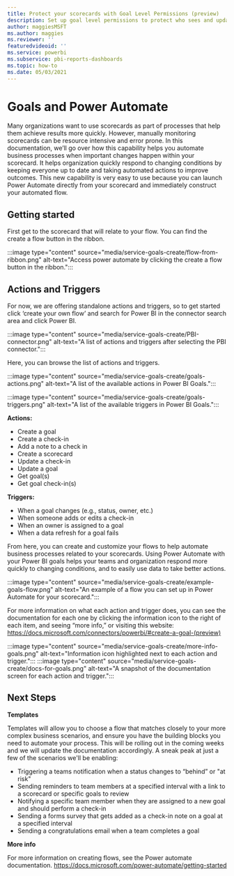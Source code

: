 ```yaml
---
title: Protect your scorecards with Goal Level Permissions (preview)
description: Set up goal level permissions to protect who sees and updates which goals.
author: maggiesMSFT
ms.author: maggies
ms.reviewer: ''
featuredvideoid: ''
ms.service: powerbi
ms.subservice: pbi-reports-dashboards
ms.topic: how-to
ms.date: 05/03/2021
---
```

# Goals and Power Automate

Many organizations want to use scorecards as part of processes that help them achieve results more quickly. However, manually monitoring scorecards can be resource intensive and error prone. In this documentation, we’ll go over how this capability helps you automate business processes when important changes happen within your scorecard. It helps organization quickly respond to changing conditions by keeping everyone up to date and taking automated actions to improve outcomes. This new capability is very easy to use because you can launch Power Automate directly from your scorecard and immediately construct your automated flow.   

## Getting started

First get to the scorecard that will relate to your flow.  You can find the create a flow button in the ribbon.

:::image type="content" source="media/service-goals-create/flow-from-ribbon.png" alt-text="Access power automate by clicking the create a flow button in the ribbon.":::

## Actions and Triggers

For now, we are offering standalone actions and triggers, so to get started click ‘create your own flow’ and search for Power BI in the connector search area and click Power BI.

:::image type="content" source="media/service-goals-create/PBI-connector.png" alt-text="A list of actions and triggers after selecting the PBI connector.":::
    
Here, you can browse the list of actions and triggers. 

:::image type="content" source="media/service-goals-create/goals-actions.png" alt-text="A list of the available actions in Power BI Goals.":::

:::image type="content" source="media/service-goals-create/goals-triggers.png" alt-text="A list of the available triggers in Power BI Goals.":::

<b>Actions: </b>
-	Create a goal   
-	Create a check-in  
-	Add a note to a check in 
-	Create a scorecard 
-	Update a check-in 
-	Update a goal  
-	Get goal(s) 
-	Get goal check-in(s) 

<b>Triggers: </b>
-	When a goal changes (e.g., status, owner, etc.) 
-	When someone adds or edits a check-in 
-	When an owner is assigned to a goal  
-	When a data refresh for a goal fails 



From here, you can create and customize your flows to help automate business processes related to your scorecards. Using Power Automate with your Power BI goals helps your teams and organization respond more quickly to changing conditions, and to easily use data to take better actions. 

 :::image type="content" source="media/service-goals-create/example-goals-flow.png" alt-text="An example of a flow you can set up in Power Automate for your scorecard.":::
    
For more information on what each action and trigger does, you can see the documentation for each one by clicking the information icon to the right of each item, and seeing “more info,” or visiting this website: https://docs.microsoft.com/connectors/powerbi/#create-a-goal-(preview)

:::image type="content" source="media/service-goals-create/more-info-goals.png" alt-text="Information icon highlighted next to each action and trigger.":::
:::image type="content" source="media/service-goals-create/docs-for-goals.png" alt-text="A snapshot of the documentation screen for each action and trigger.":::

## Next Steps

<b>Templates</b>

Templates will allow you to choose a flow that matches closely to your more complex business scenarios, and ensure you have the building blocks you need to automate your process. This will be rolling out in the coming weeks and we will update the documentation accordingly. A sneak peak at just a few of the scenarios we'll be enabling:  
  
- Triggering a teams notification when a status changes to “behind” or "at risk"  
- Sending reminders to team members at a specified interval with a link to a scorecard or specific goals to review 
- Notifying a specific team member when they are assigned to a new goal and should perform a check-in 
- Sending a forms survey that gets added as a check-in note on a goal at a specified interval  
- Sending a congratulations email when a team completes a goal  

<b>More info</b>

For more information on creating flows, see the Power automate documentation. https://docs.microsoft.com/power-automate/getting-started
